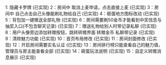 1: 隐藏卡罗牌  (已实现)
2：房间中  取消上麦申请，点击直接上麦  (已实现)
3：房间中  自己点击自己头像能刷礼物给自己  (已实现)
4：砸蛋地方图标改动 (已实现)
5：背包加一键赠送全部礼物  (已实现)
6：房间需要刷50金币才能看到中奖信息与抽奖入口(不包含聊天记录)  (已实现)
7：赠送礼物给别人时带记录私聊  (已实现)
8：用户头像旁边添加转赠按钮，跳转转赠界面  转赠金币 私聊带记录  (已实现)
9：清除魅力功能  (已实现)
10：首页布局修改 (已实现)
11：房间封面修改 (已实现)
12：开启房间需要实名认证  (已实现)
13：房间排行榜只能查看自己的魅力值，管理员与房主能查看全部  (已实现)
14：砸蛋玩法说明  (已实现)
15：自定义转赠消息展示  (已实现)